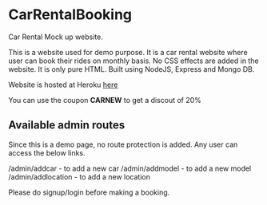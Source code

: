 # CarRentalBooking
Car Rental Mock up website.

This is a website used for demo purpose. It is a car rental website where user can book their rides on monthly basis.
No CSS effects are added in the website. It is only pure HTML.
Built using NodeJS, Express and Mongo DB.

Website is hosted at Heroku [here](https://vk-car-rental-app.herokuapp.com)

You can use the coupon **CARNEW** to get a discout of 20%

## Available admin routes
Since this is a demo page, no route protection is added. Any user can access the below links.

/admin/addcar - to add a new car
/admin/addmodel - to add a new model
/admin/addlocation - to add a new location

Please do signup/login before making a booking.

